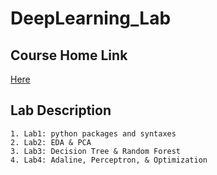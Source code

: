 DeepLearning_Lab
==========
## Course Home Link
[Here](https://nthu-datalab.github.io/ml/index.html)
## Lab Description
	1. Lab1: python packages and syntaxes
	2. Lab2: EDA & PCA
	3. Lab3: Decision Tree & Random Forest
	4. Lab4: Adaline, Perceptron, & Optimization